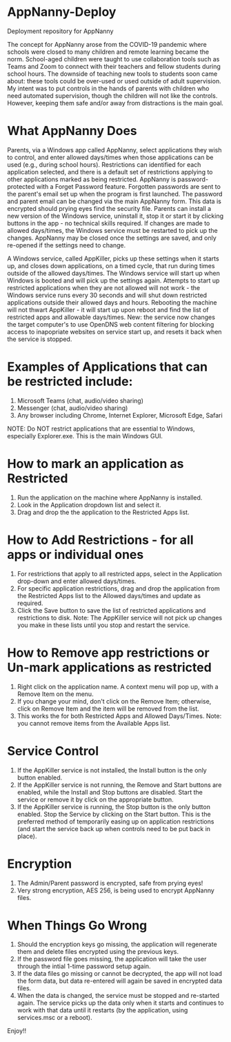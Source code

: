 # AppNanny-Deploy
Deployment repository for AppNanny

The concept for AppNanny arose from the COVID-19 pandemic where schools were closed to many children and remote learning became the norm.
School-aged children were taught to use collaboration tools such as Teams and Zoom to connect with their teachers and fellow students
during school hours.  The downside of teaching new tools to students soon came about:  these tools could be over-used or used outside of adult supervision.
My intent was to put controls in the hands of parents with children who need automated supervision, though the children will not like the controls.  However,
keeping them safe and/or away from distractions is the main goal.

What AppNanny Does
==================
Parents, via a Windows app called AppNanny, select applications they wish to control, and enter allowed days/times when those applications can be used (e.g., during school hours).  Restrictions can identified for each application selected, and there is a default set of restrictions applying to other applications marked as being restricted.  AppNanny is password-protected with a Forget Password feature.  Forgotten passwords are sent to the parent's email set up when the program is first launched.  The password and parent email can be changed via the main AppNanny form.  This data is encrypted should prying eyes find the security file.  Parents can install a new version of the Windows service, uninstall it, stop it or start it by clicking buttons in the app - no technical skills required.  If changes are made to allowed days/times, the Windows service must be restarted to pick up the changes.   AppNanny may be closed once the settings are saved, and only re-opened if the settings need to change.

A Windows service, called AppKiller, picks up these settings when it starts up, and closes down applications, on a timed cycle, that run during times outside of the allowed days/times.  The Windows service will start up when Windows is booted and will pick up the settings again.  Attempts to start up restricted applications when they are not allowed will not work - the Windows service runs every 30 seconds and will shut down restricted applications outside their allowed days and hours.  Rebooting the machine will not thwart AppKiller - it will start up upon reboot and find the list of restricted apps and allowable days/times.  New: the service now changes the target computer's to use OpenDNS web content filtering for blocking access to inapopriate websites on service start up, and resets it back when the service is stopped.

Examples of Applications that can be restricted include:
========================================================
   1) Microsoft Teams (chat, audio/video sharing)
   2) Messenger (chat, audio/video sharing)
   3) Any browser including Chrome, Internet Explorer, Microsoft Edge, Safari

NOTE:  Do NOT restrict applications that are essential to Windows, especially Explorer.exe.  This is the main Windows GUI.
   
How to mark an application as Restricted
========================================
   1) Run the application on the machine where AppNanny is installed.
   2) Look in the Application dropdown list and select it.
   3) Drag and drop the the application to the Restricted Apps list.

How to Add Restrictions - for all apps or individual ones
=========================================================
   1) For restrictions that apply to all restricted apps, select <default> in the Application drop-down and enter allowed days/times.
   2) For specific application restrictions, drag and drop the application from the Restricted Apps list to the Allowed days/times and update as
      required.
   3) Click the Save button to save the list of restricted applications and restrictions to disk.
   Note:  The AppKiller service will not pick up changes you make in these lists until you stop and restart the service.
   
How to Remove app restrictions or Un-mark applications as restricted
====================================================================
   1) Right click on the application name.  A context menu will pop up, with a Remove Item on the menu.
   2) If you change your mind, don't click on the Remove Item; otherwise, click on Remove Item and the item will be removed from the list.
   3) This works the for both Restricted Apps and Allowed Days/Times.
   Note:  you cannot remove items from the Available Apps list.
   
Service Control
===============
   1) If the AppKiller service is not installed, the Install button is the only button enabled.
   2) If the AppKiller service is not running, the Remove and Start buttons are enabled, while the Install and Stop buttons are disabled.  Start the service or
      remove it by click on the appropriate button.
   3) If the AppKiller service is running, the Stop button is the only button enabled.  Stop the Service by clicking on the Start button.  This is the preferred
      method of temporarily easing up on application restrictions (and start the service back up when controls need to be put back in place).
 
 Encryption
 ==========
   1) The Admin/Parent password is encrypted, safe from prying eyes!
   2) Very strong encryption, AES 256, is being used to encrypt AppNanny files.
   
 When Things Go Wrong
 ====================
   1) Should the encryption keys go missing, the application will regenerate them and delete files encrypted using the previous keys.
   2) If the password file goes missing, the application will take the user through the intial 1-time password setup again.
   3) If the data files go missing or cannot be decrypted, the app will not load the form data, but data re-entered will again be
      saved in encrypted data files.
   4) When the data is changed, the service must be stopped and re-started again.  The service picks up the data only when it starts
      and continues to work with that data until it restarts (by the application, using services.msc or a reboot).
   
  Enjoy!!
